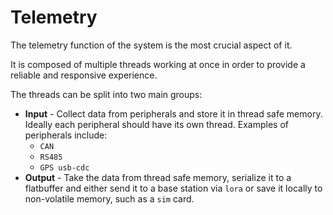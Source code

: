 # Telemetry

The telemetry function of the system is the most crucial aspect of it.

It is composed of multiple threads working at once in order to provide a reliable and responsive experience.

The threads can be split into two main groups:

* **Input** - Collect data from peripherals and store it in thread safe memory. Ideally each peripheral should have its own thread. Examples of peripherals include:
    - `CAN`
    - `RS485`
    - `GPS usb-cdc`
* **Output** - Take the data from thread safe memory, serialize it to a flatbuffer and either send it to a base station via `lora` or save it locally to non-volatile memory, such as a `sim` card.  